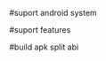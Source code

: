 #suport android system
<!-- untuk versi sekarang ini baru suport di android system saja -->
#suport features
<!-- list product menggunakan state management GetX -->

#build apk split abi
<!-- 
1 Enter cd [project]
2 Run flutter build apk --split-per-abi
  (The flutter build command defaults to --release.)
 -->